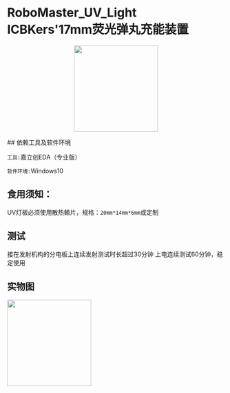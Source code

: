 # RoboMaster_UV_Light ICBKers'17mm荧光弹丸充能装置
<p align="center">
  <img width="195" height="200" src="https://github.com/darin86/RoboMaster_ICBK_UV_Light/blob/main/logo.jpg">
</p>
## 依赖工具及软件环境

`工具:`嘉立创EDA（专业版）

`软件环境:`Windows10

## 食用须知：
UV灯板必须使用散热鳍片，规格：`20mm*14mm*6mm`或定制

## 测试
接在发射机构的分电板上连续发射测试时长超过30分钟
上电连续测试60分钟，稳定使用

## 实物图
<p align="left">
  <img width="195" height="200" src="https://github.com/darin86/RoboMaster_ICBK_UV_Light/blob/main/real.jpg">
</p>
